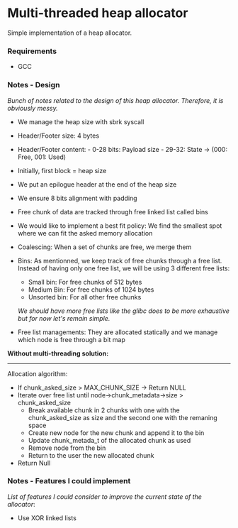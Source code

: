 # Multi-threaded heap allocator

Simple implementation of a heap allocator.

### Requirements
- GCC


### Notes - Design
*Bunch of notes related to the design of this heap allocator. Therefore, it is obviously messy.*

- We manage the heap size with sbrk syscall
- Header/Footer size: 4 bytes
- Header/Footer content: 
      - 0-28 bits: Payload size
      - 29-32: State -> (000: Free, 001: Used)
- Initially, first block = heap size
- We put an epilogue header at the end of the heap size 
- We ensure 8 bits alignment with padding
- Free chunk of data are tracked through free linked list called bins
- We would like to implement a best fit policy: We find the smallest spot where we can fit the asked memory allocation
- Coalescing: When a set of chunks are free, we merge them
- Bins: As mentionned, we keep track of free chunks through a free list. Instead of having only one free list, we will be using 3 different free lists:
    - Small bin: For free chunks of 512 bytes
    - Medium Bin: For free chunks of 1024 bytes
    - Unsorted bin: For all other free chunks
    
  *We should have more free lists like the glibc does to be more exhaustive but for now let's remain simple.*

- Free list managements: They are allocated statically and we manage which node is free through a bit map

**Without multi-threading solution:**


-------
Allocation algorithm:
- If chunk_asked_size > MAX_CHUNK_SIZE -> Return NULL
- Iterate over free list until node->chunk_metadata->size > chunk_asked_size
  - Break available chunk in 2 chunks with one with the chunk_asked_size as size and the second one with the remaning space
  - Create new node for the new chunk and append it to the bin
  - Update chunk_metada_t of the allocated chunk as used
  - Remove node from the bin
  - Return to the user the new allocated chunk 
- Return Null



### Notes - Features I could implement
*List of features I could consider to improve the current state of the allocator*:
- Use XOR linked lists